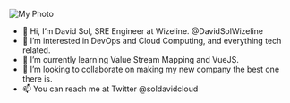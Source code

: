 ![My Photo](https://avatars1.githubusercontent.com/u/33080295?s=400&u=a885bf35747eb7f9d783d1b55ce50a430e9a72ea&v=4)

- 👋 Hi, I’m David Sol, SRE Engineer at Wizeline. @DavidSolWizeline
- 👀 I’m interested in DevOps and Cloud Computing, and everything tech related.
- 🌱 I’m currently learning Value Stream Mapping and VueJS.
- 💞️ I’m looking to collaborate on making my new company the best one there is.
- 📫 You can reach me at Twitter @soldavidcloud
